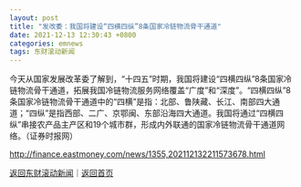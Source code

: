 ```yaml
---
layout: post
title: "发改委：我国将建设“四横四纵”8条国家冷链物流骨干通道"
date: 2021-12-13 12:30:43 +0800
categories: emnews
tags: 东财滚动新闻
---
```


今天从国家发展改革委了解到，“十四五”时期，我国将建设“四横四纵”8条国家冷链物流骨干通道，拓展我国冷链物流服务网络覆盖“广度”和“深度”。“四横四纵”8条国家冷链物流骨干通道中的“四横”是指：北部、鲁陕藏、长江、南部四大通道；“四纵”是指西部、二广、京鄂闽、东部沿海四大通道。我国将通过“四横四纵”串接农产品主产区和19个城市群，形成内外联通的国家冷链物流骨干通道网络。（证券时报网）

<http://finance.eastmoney.com/news/1355,202112132211573678.html>

[返回东财滚动新闻](//finews.withounder.com/emnews/)｜[返回首页](//finews.withounder.com/)
